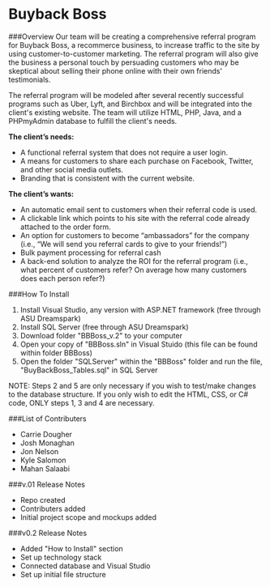 # Buyback Boss

###Overview
Our team will be creating a comprehensive referral program for Buyback Boss, a recommerce business, to increase traffic to the site by using customer-to-customer marketing.  The referral program will also give the business a personal touch by persuading customers who may be skeptical about selling their phone online with their own friends' testimonials. 

The referral program will be modeled after several recently successful programs such as Uber, Lyft, and Birchbox and will be integrated into the client's existing website.  The team will utilize HTML, PHP, Java, and a PHPmyAdmin database to fulfill the client's needs.  

**The client’s needs:**
  * A functional referral system that does not require a user login. 
  * A means for customers to share each purchase on Facebook, Twitter, and other social media outlets.
  * Branding that is consistent with the current website. 

**The client’s wants:**
  * An automatic email sent to customers when their referral code is used.
  * A clickable link which points to his site with the referral code already attached to the order form.
  * An option for customers to become “ambassadors” for the company (i.e., “We will send you referral cards to give to your friends!”)
  * Bulk payment processing for referral cash
  * A back-end solution to analyze the ROI for the referral program (i.e., what percent of customers refer? On average how many customers does each person refer?) 

###How To Install
 1. Install Visual Studio, any version with ASP.NET framework (free through ASU Dreamspark)
 2. Install SQL Server (free through ASU Dreamspark)
 3. Download folder "BBBoss_v.2" to your computer
 4. Open your copy of "BBBoss.sln" in Visual Stuido (this file can be found within folder BBBoss)
 5. Open the folder "SQLServer" within the "BBBoss" folder and run the file, "BuyBackBoss_Tables.sql" in SQL Server

NOTE: Steps 2 and 5 are only necessary if you wish to test/make changes to the database structure.  If you only wish to edit the HTML, CSS, or C# code, ONLY steps 1, 3 and 4 are necessary.


###List of Contributers
  * Carrie Dougher
  * Josh Monaghan
  * Jon Nelson
  * Kyle Salomon
  * Mahan Salaabi

###v.01 Release Notes
  * Repo created
  * Contributers added
  * Initial project scope and mockups added 

###v0.2 Release Notes
  * Added "How to Install" section
  * Set up technology stack
  * Connected database and Visual Studio
  * Set up initial file structure



